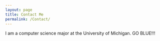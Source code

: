 ```yaml
---
layout: page
title: Contact Me
permalink: /Contact/
---
```


I am a computer science major at the University of Michigan. GO BLUE!!! 